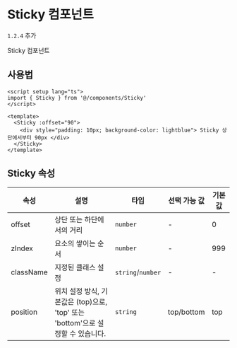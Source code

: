 # Sticky 컴포넌트

`1.2.4` 추가

Sticky 컴포넌트 

## 사용법

```vue
<script setup lang="ts">
import { Sticky } from '@/components/Sticky'
</script>

<template>
  <Sticky :offset="90">
    <div style="padding: 10px; background-color: lightblue"> Sticky 상단에서부터 90px </div>
  </Sticky>
</template>

```

## Sticky 속성

| 속성 | 설명 | 타입 | 선택 가능 값 | 기본값 |
| ---- | ---- | ---- | ---- | ---- |
| offset | 상단 또는 하단에서의 거리 | `number` | - | 0 |
| zIndex | 요소의 쌓이는 순서 | `number` | - | 999 |
| className | 지정된 클래스 설정 | `string`/`number` | - | - |
| position | 위치 설정 방식, 기본값은 (top)으로, 'top' 또는 'bottom'으로 설정할 수 있습니다. | `string` | top/bottom | top |

